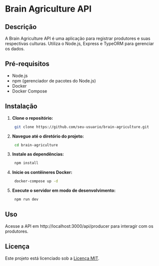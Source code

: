 # Brain Agriculture API

## Descrição
A Brain Agriculture API é uma aplicação para registrar produtores e suas respectivas culturas. Utiliza o Node.js, Express e TypeORM para gerenciar os dados.

## Pré-requisitos
- Node.js
- npm (gerenciador de pacotes do Node.js)
- Docker
- Docker Compose

## Instalação
1. **Clone o repositório:**

   ```bash
    git clone https://github.com/seu-usuario/brain-agriculture.git
2. **Navegue até o diretório do projeto:**
   ```bash
    cd brain-agriculture
3. **Instale as dependências:**
   ```bash
    npm install

4. **Inicie os contêineres Docker:**
   ```bash
    docker-compose up -d
5. **Execute o servidor em modo de desenvolvimento:**
   ```bash
    npm run dev

## Uso

Acesse a API em http://localhost:3000/api/producer para interagir com os produtores.


## Licença

Este projeto está licenciado sob a [Licença MIT](LICENSE).